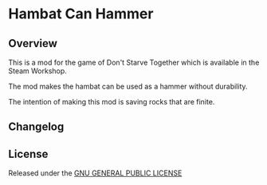 # Hambat Can Hammer

## Overview

This is a mod for the game of Don't Starve Together which is available in the Steam Workshop. 

The mod makes the hambat can be used as a hammer without durability.

The intention of making this mod is saving rocks that are finite.

## Changelog

## License

Released under the [GNU GENERAL PUBLIC LICENSE](https://www.gnu.org/licenses/gpl-3.0.en.html)